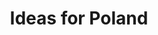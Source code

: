 ---
title: "Ideas for Poland"
subtitle: ""
# metaTitle: "Introduce Official European English"
# metaDescription: "Lets introdice English as a second official language in every UE country"
---
